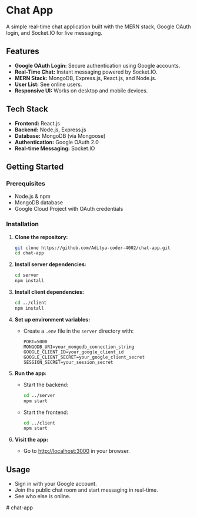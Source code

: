 # Chat App

A simple real-time chat application built with the MERN stack, Google OAuth login, and Socket.IO for live messaging.

## Features

- **Google OAuth Login:** Secure authentication using Google accounts.
- **Real-Time Chat:** Instant messaging powered by Socket.IO.
- **MERN Stack:** MongoDB, Express.js, React.js, and Node.js.
- **User List:** See online users.
- **Responsive UI:** Works on desktop and mobile devices.

## Tech Stack

- **Frontend:** React.js
- **Backend:** Node.js, Express.js
- **Database:** MongoDB (via Mongoose)
- **Authentication:** Google OAuth 2.0
- **Real-time Messaging:** Socket.IO

## Getting Started

### Prerequisites

- Node.js & npm
- MongoDB database
- Google Cloud Project with OAuth credentials

### Installation

1. **Clone the repository:**
   ```bash
   git clone https://github.com/Aditya-coder-4002/chat-app.git
   cd chat-app
   ```

2. **Install server dependencies:**
   ```bash
   cd server
   npm install
   ```

3. **Install client dependencies:**
   ```bash
   cd ../client
   npm install
   ```

4. **Set up environment variables:**

   - Create a `.env` file in the `server` directory with:
     ```
     PORT=5000
     MONGODB_URI=your_mongodb_connection_string
     GOOGLE_CLIENT_ID=your_google_client_id
     GOOGLE_CLIENT_SECRET=your_google_client_secret
     SESSION_SECRET=your_session_secret
     ```

5. **Run the app:**

   - Start the backend:
     ```bash
     cd ../server
     npm start
     ```
   - Start the frontend:
     ```bash
     cd ../client
     npm start
     ```

6. **Visit the app:**
   - Go to [http://localhost:3000](http://localhost:5000) in your browser.

## Usage

- Sign in with your Google account.
- Join the public chat room and start messaging in real-time.
- See who else is online.


#   c h a t - a p p 
 
 
